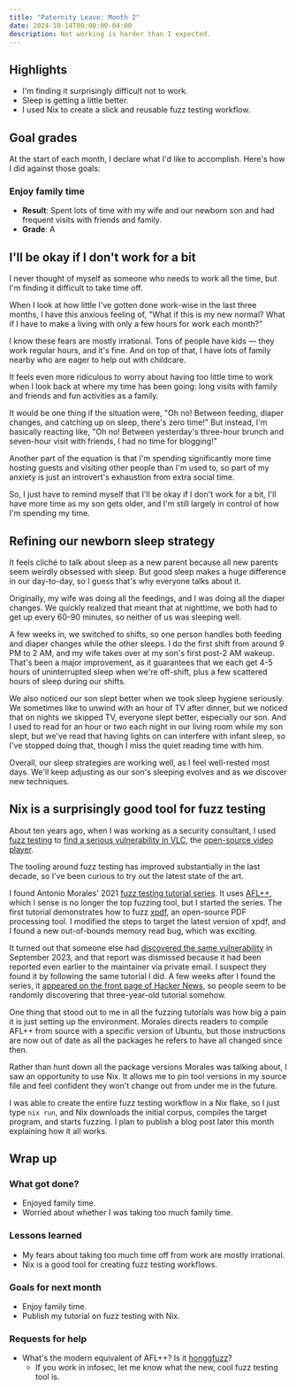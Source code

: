 ```yaml
---
title: "Paternity Leave: Month 2"
date: 2024-10-14T00:00:00-04:00
description: Not working is harder than I expected.
---
```


## Highlights

- I'm finding it surprisingly difficult not to work.
- Sleep is getting a little better.
- I used Nix to create a slick and reusable fuzz testing workflow.

## Goal grades

At the start of each month, I declare what I'd like to accomplish. Here's how I did against those goals:

### Enjoy family time

- **Result**: Spent lots of time with my wife and our newborn son and had frequent visits with friends and family.
- **Grade**: A

## I'll be okay if I don't work for a bit

I never thought of myself as someone who needs to work all the time, but I'm finding it difficult to take time off.

When I look at how little I've gotten done work-wise in the last three months, I have this anxious feeling of, "What if this is my new normal? What if I have to make a living with only a few hours for work each month?"

I know these fears are mostly irrational. Tons of people have kids &mdash; they work regular hours, and it's fine. And on top of that, I have lots of family nearby who are eager to help out with childcare.

It feels even more ridiculous to worry about having too little time to work when I look back at where my time has been going: long visits with family and friends and fun activities as a family.

It would be one thing if the situation were, "Oh no! Between feeding, diaper changes, and catching up on sleep, there's zero time!" But instead, I'm basically reacting like, "Oh no! Between yesterday's three-hour brunch and seven-hour visit with friends, I had no time for blogging!"

Another part of the equation is that I'm spending significantly more time hosting guests and visiting other people than I'm used to, so part of my anxiety is just an introvert's exhaustion from extra social time.

So, I just have to remind myself that I'll be okay if I don't work for a bit, I'll have more time as my son gets older, and I'm still largely in control of how I'm spending my time.

## Refining our newborn sleep strategy

It feels cliché to talk about sleep as a new parent because all new parents seem weirdly obsessed with sleep. But good sleep makes a huge difference in our day-to-day, so I guess that's why everyone talks about it.

Originally, my wife was doing all the feedings, and I was doing all the diaper changes. We quickly realized that meant that at nighttime, we both had to get up every 60-90 minutes, so neither of us was sleeping well.

A few weeks in, we switched to shifts, so one person handles both feeding and diaper changes while the other sleeps. I do the first shift from around 9 PM to 2 AM, and my wife takes over at my son's first post-2 AM wakeup. That's been a major improvement, as it guarantees that we each get 4-5 hours of uninterrupted sleep when we're off-shift, plus a few scattered hours of sleep during our shifts.

We also noticed our son slept better when we took sleep hygiene seriously. We sometimes like to unwind with an hour of TV after dinner, but we noticed that on nights we skipped TV, everyone slept better, especially our son. And I used to read for an hour or two each night in our living room while my son slept, but we've read that having lights on can interfere with infant sleep, so I've stopped doing that, though I miss the quiet reading time with him.

Overall, our sleep strategies are working well, as I feel well-rested most days. We'll keep adjusting as our son's sleeping evolves and as we discover new techniques.

## Nix is a surprisingly good tool for fuzz testing

About ten years ago, when I was working as a security consultant, I used [fuzz testing](https://en.wikipedia.org/wiki/Fuzzing) to [find a serious vulnerability in VLC](https://www.nccgroup.com/us/research-blog/fuzzing-rtsp-to-discover-an-exploitable-vulnerability-in-vlc/), the [open-source video player](https://www.videolan.org/vlc/).

The tooling around fuzz testing has improved substantially in the last decade, so I've been curious to try out the latest state of the art.

I found Antonio Morales' 2021 [fuzz testing tutorial series](https://github.com/antonio-morales/Fuzzing101). It uses [AFL++](https://github.com/AFLplusplus/AFLplusplus), which I sense is no longer the top fuzzing tool, but I started the series. The first tutorial demonstrates how to fuzz [xpdf](https://www.xpdfreader.com/), an open-source PDF processing tool. I modified the steps to target the latest version of xpdf, and I found a new out-of-bounds memory read bug, which was exciting.

It turned out that someone else had [discovered the same vulnerability](https://forum.xpdfreader.com/viewtopic.php?t=44009) in September 2023, and that report was dismissed because it had been reported even earlier to the maintainer via private email. I suspect they found it by following the same tutorial I did. A few weeks after I found the series, it [appeared on the front page of Hacker News](https://news.ycombinator.com/item?id=41747979), so people seem to be randomly discovering that three-year-old tutorial somehow.

One thing that stood out to me in all the fuzzing tutorials was how big a pain it is just setting up the environment. Morales directs readers to compile AFL++ from source with a specific version of Ubuntu, but those instructions are now out of date as all the packages he refers to have all changed since then.

Rather than hunt down all the package versions Morales was talking about, I saw an opportunity to use Nix. It allows me to pin tool versions in my source file and feel confident they won't change out from under me in the future.

I was able to create the entire fuzz testing workflow in a Nix flake, so I just type `nix run`, and Nix downloads the initial corpus, compiles the target program, and starts fuzzing. I plan to publish a blog post later this month explaining how it all works.

## Wrap up

### What got done?

- Enjoyed family time.
- Worried about whether I was taking too much family time.

### Lessons learned

- My fears about taking too much time off from work are mostly irrational.
- Nix is a good tool for creating fuzz testing workflows.

### Goals for next month

- Enjoy family time.
- Publish my tutorial on fuzz testing with Nix.

### Requests for help

- What's the modern equivalent of AFL++? Is it [honggfuzz](https://github.com/google/honggfuzz)?
  - If you work in infosec, let me know what the new, cool fuzz testing tool is.

